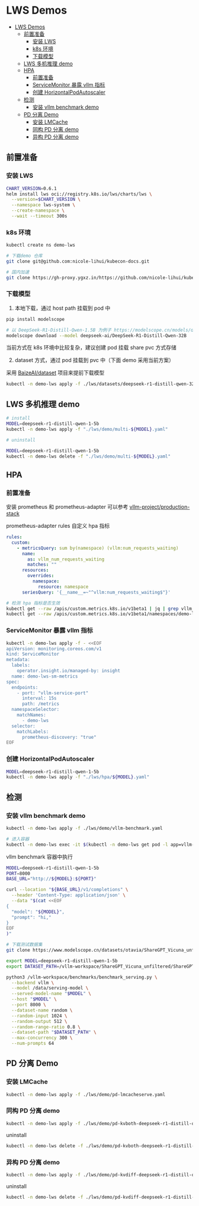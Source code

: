 # LWS Demos

- [LWS Demos](#lws-demos)
  - [前置准备](#前置准备)
    - [安装 LWS](#安装-lws)
    - [k8s 环境](#k8s-环境)
    - [下载模型](#下载模型)
  - [LWS 多机推理 demo](#lws-多机推理-demo)
  - [HPA](#hpa)
    - [前置准备](#前置准备-1)
    - [ServiceMonitor 暴露 vllm 指标](#servicemonitor-暴露-vllm-指标)
    - [创建 HorizontalPodAutoscaler](#创建-horizontalpodautoscaler)
  - [检测](#检测)
    - [安装 vllm benchmark demo](#安装-vllm-benchmark-demo)
  - [PD 分离 Demo](#pd-分离-demo)
    - [安装 LMCache](#安装-lmcache)
    - [同构 PD 分离 demo](#同构-pd-分离-demo)
    - [异构 PD 分离 demo](#异构-pd-分离-demo)

## 前置准备

### 安装 LWS

```bash
CHART_VERSION=0.6.1
helm install lws oci://registry.k8s.io/lws/charts/lws \
  --version=$CHART_VERSION \
  --namespace lws-system \
  --create-namespace \
  --wait --timeout 300s
```

### k8s 环境

```bash
kubectl create ns demo-lws

# 下载demo 仓库
git clone git@github.com:nicole-lihui/kubecon-docs.git

# 国内加速
git clone https://gh-proxy.ygxz.in/https://github.com/nicole-lihui/kubecon-docs
```

### 下载模型

1. 本地下载，通过 host path 挂载到 pod 中

```bash
pip install modelscope

# 以 DeepSeek-R1-Distill-Qwen-1.5B 为例子 https://modelscope.cn/models/deepseek-ai/DeepSeek-R1-Distill-Qwen-32B
modelscope download --model deepseek-ai/DeepSeek-R1-Distill-Qwen-32B
```

当前方式在 k8s 环境中比较复杂，建议创建 pod 挂载 share pvc 方式存储

2. dataset 方式，通过 pod 挂载到 pvc 中（下面 demo 采用当前方案）

采用 [BaizeAI/dataset](https://github.com/BaizeAI/dataset) 项目来提前下载模型

```bash
kubectl -n demo-lws apply -f ./lws/datasets/deepseek-r1-distill-qwen-32b.yaml
```

## LWS 多机推理 demo

```bash
# install
MODEL=deepseek-r1-distill-qwen-1-5b
kubectl -n demo-lws apply -f "./lws/demo/multi-${MODEL}.yaml"

# uninstall

MODEL=deepseek-r1-distill-qwen-1-5b
kubectl -n demo-lws delete -f "./lws/demo/multi-${MODEL}.yaml"
```

## HPA
### 前置准备

安装 prometheus 和 prometheus-adapter
可以参考 [vllm-project/production-stack](https://github.com/vllm-project/production-stack/blob/main/observability/README.md)

prometheus-adapter rules 自定义 hpa 指标
```yaml
rules:
  custom:
    - metricsQuery: sum by(namespace) (vllm:num_requests_waiting)
      name:
        as: vllm_num_requests_waiting
        matches: ""
      resources:
        overrides:
          namespace:
            resource: namespace
      seriesQuery: '{__name__=~"^vllm:num_requests_waiting$"}'
```

```bash
# 检测 hpa 指标是否生效
kubectl get --raw /apis/custom.metrics.k8s.io/v1beta1 | jq | grep vllm_num_requests_waiting -C 10
kubectl get --raw /apis/custom.metrics.k8s.io/v1beta1/namespaces/demo-lws/metrics/vllm_num_requests_waiting | jq
```

### ServiceMonitor 暴露 vllm 指标

```bash
kubectl -n demo-lws apply -f - <<EOF
apiVersion: monitoring.coreos.com/v1
kind: ServiceMonitor
metadata:
  labels:
    operator.insight.io/managed-by: insight
  name: demo-lws-sm-metrics
spec:
  endpoints:
    - port: "vllm-service-port"
      interval: 15s
      path: /metrics
  namespaceSelector:
    matchNames:
      - demo-lws
  selector:
    matchLabels:
      prometheus-discovery: "true"
EOF
```

### 创建 HorizontalPodAutoscaler

```bash
MODEL=deepseek-r1-distill-qwen-1-5b
kubectl -n demo-lws apply -f "./lws/hpa/${MODEL}.yaml"
```

## 检测
### 安装 vllm benchmark demo
```bash
kubectl -n demo-lws apply -f ./lws/demo/vllm-benchmark.yaml

# 进入容器
kubectl -n demo-lws exec -it $(kubectl -n demo-lws get pod -l app=vllm-benchmark -o jsonpath='{.items[0].metadata.name}') bash
```

vllm benchmark 容器中执行

```bash
MODEL=deepseek-r1-distill-qwen-1-5b
PORT=8000
BASE_URL="http://${MODEL}:${PORT}"

curl --location "${BASE_URL}/v1/completions" \
  --header 'Content-Type: application/json' \
  --data "$(cat <<EOF
{
  "model": "${MODEL}",
  "prompt": "hi,"
}
EOF
)"
```

```bash
# 下载测试数据集
git clone https://www.modelscope.cn/datasets/otavia/ShareGPT_Vicuna_unfiltered.git

export MODEL=deepseek-r1-distill-qwen-1-5b
export DATASET_PATH=/vllm-workspace/ShareGPT_Vicuna_unfiltered/ShareGPT_V3_unfiltered_cleaned_split.json

python3 /vllm-workspace/benchmarks/benchmark_serving.py \
  --backend vllm \
  --model /data/serving-model \
  --served-model-name "$MODEL" \
  --host "$MODEL" \
  --port 8000 \
  --dataset-name random \
  --random-input 1024 \
  --random-output 512 \
  --random-range-ratio 0.8 \
  --dataset-path "$DATASET_PATH" \
  --max-concurrency 300 \
  --num-prompts 64
```


## PD 分离 Demo

### 安装 LMCache
```bash
kubectl -n demo-lws apply -f ./lws/demo/pd-lmcacheserve.yaml
```

### 同构 PD 分离 demo
```bash
kubectl -n demo-lws apply -f ./lws/demo/pd-kvboth-deepseek-r1-distill-qwen-14b.yaml
```

uninstall
```bash
kubectl -n demo-lws delete -f ./lws/demo/pd-kvboth-deepseek-r1-distill-qwen-14b.yaml
```

### 异构 PD 分离 demo
```bash
kubectl -n demo-lws apply -f ./lws/demo/pd-kvdiff-deepseek-r1-distill-qwen-14b.yaml
```

uninstall

```bash
kubectl -n demo-lws delete -f ./lws/demo/pd-kvdiff-deepseek-r1-distill-qwen-14b.yaml
```




